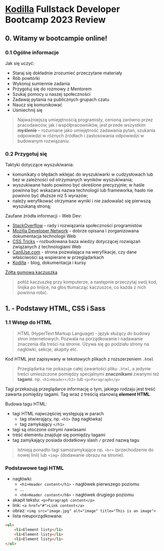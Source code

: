 # [Kodilla](https://kodilla.com/pl) Fullstack Developer Bootcamp 2023 Review

## 0. Witamy w bootcampie online!

### 0.1 Ogólne informacje

Jak się uczyć:
- Staraj się dokładnie zrozumieć przeczytane materiały
- Rób powtórki
- Wykonuj sumiennie zadania
- Przygotuj się do rozmowy z Mentorem
- Szukaj pomocy u naszej społeczności
- Zadawaj pytania na publicznych grupach czatu
- Naucz się komunikować
- Uśmiechnij się

> Najważniejszą umiejętnością programisty, cenioną zarówno przez pracodawców, jak i współpracowników, jest przede wszystkim **myślenie** – rozumiane jako umiejętność zadawania pytań, szukania odpowiedzi w różnych źródłach i zastosowania odpowiedzi w budowanym rozwiązaniu.

### 0.2 Przygotuj się

Taktyki dotyczące wyszukiwania:
- komunikaty o błędach wklejać do wyszukiwarki w cudzysłowach lub bez w zależności od otrzymanych wyników wyszukiwania;
- wyszukiwane hasło powinno być określone precyzyjnie; w haśle powinna być wskazana nazwa technologii lub frameworka; hasło nie powinno być dłuższe niż 5 wyrazów;
- należy weryfikować otrzymane wyniki i nie zadowalać się pierwszą wyszukaną stroną;

Zaufane źródła informacji - Web Dev:
- [StackOverflow](https://stackoverflow.com/) - rady i rozwiązania społeczności programistów
- [Mozilla Developer Network](https://developer.mozilla.org/en-US/) - dobrze opisana i zorganizowana dokumentacja technologii Web
- [CSS Tricks](http://css-tricks.com/) - rozbudowana baza wiedzy dotyczącej rozwiązań związanych z technologiami Web
- [CanIUse.com](http://caniuse.com/) - strona pozwalająca na weryfikacje, czy dane właściwości są wspierane w przeglądarkach
- [Kodilla](http://kodilla.com/) - blog, dokumentacja i kursy

[Żółta gumowa kaczuszka](https://pl.wikipedia.org/wiki/Metoda_gumowej_kaczuszki)

> połóż kaczuszkę przy komputerze, a następnie przeczytaj swój kod, linijka po linijce, na głos tłumacząc kaczuszce, co każda z nich powinna robić.

## 1. - Podstawy HTML, CSS i Sass

### 1.1 Wstęp do HTML
> HTML (HyperText Markup Language) - język służący do budowy stron internetowych.  Pozwala na porządkowanie i nadawanie znaczenia dla treści na stronie. Używa się go podziału strony na nagłówki, sekcje, akapity etc.

Kod HTML jest zapisywany w tekstowych plikach z rozszerzeniem `.html`

> Przeglądarka nie pokazuje całej zawartości pliku `.html`, a jedynie treści umieszczone pomiędzy specjalnymi **znacznikami** zwanymi też **tagami**.
> np. `<h1>Header</h2>` lub `<p>Paragraph</p>`

Tagi przekazują przeglądarce informację o tym, jakiego rodzaju jest treść zawarta pomiędzy tagami. Tag wraz z treścią stanowią **element HTML**.

Budowa tagu HTML:
- tagi HTML najwczęściej występują w parach
	- tag otwierający, np. `<h1>` (tag nagłówka)
	- tag zamykający `</h1>`
- tagi są otoczone ostrymi nawiasami
- treść elementu znajduje się pomiędzy tagami
- tag zamykający posiada dodatkowy slash `/` przed nazwą tagu

> Istnieją ponadto tagi samozamykające np. `<br>` (przechodzenie do nowej linii) lub `<img>` (dodawanie obrazu na stronie).

### Podstawowe tagi HTML
- nagłówki:
	- `<h1>Header content</h1>` - nagłówek pierwszego poziomu
	- ...
	- `<h6>Header content</h6>` - nagłówek drugiego poziomu
- akapit tekstu: `<p>Paragraph content</p>`
- link: `<a href="#">Link content</a>`
- obraz: `<img src="image.jpg" alt="image" title="This is an image">`
- lista nieuporządkowana: 
```html
<ul>
	<li>Element listy</li>
	<li>Element listy</li>
	<li>Element listy</li>
</ul>
```
